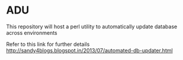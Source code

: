 ADU
===

This repository will host a perl utility to automatically update database across environments

Refer to this link for further details
http://sandy4blogs.blogspot.in/2013/07/automated-db-updater.html
